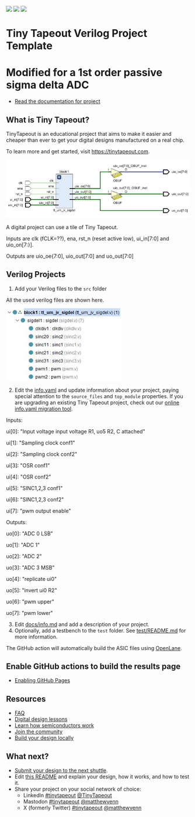 ![](../../workflows/gds/badge.svg) ![](../../workflows/docs/badge.svg) ![](../../workflows/test/badge.svg)

# Tiny Tapeout Verilog Project Template

# Modified for a 1st order passive sigma delta ADC

- [Read the documentation for project](docs/info.md)

## What is Tiny Tapeout?

TinyTapeout is an educational project that aims to make it easier and cheaper than ever to get your digital designs manufactured on a real chip.

To learn more and get started, visit https://tinytapeout.com.

![Tiny Tapeout Tile](docs/TinyTapeoutTile.jpg "Tiny Tapeout Tile")

A digital project can use a tile of Tiny Tapeout.

Inputs are clk (fCLK=??), ena, rst_n (reset active low), ui_in[7:0] and uio_on[7:}].

Outputs are uio_oe{7:0], uio_out[7:0] and uo_out[7:0]

## Verilog Projects

1. Add your Verilog files to the `src` folder

All the used verilog files are shown here.

![Sigma Delta Tree](docs/TTsigdelTree.jpg "Sigma Delta Tree")

2. Edit the [info.yaml](info.yaml) and update information about your project, paying special attention to the `source_files` and `top_module` properties. If you are upgrading an existing Tiny Tapeout project, check out our [online info.yaml migration tool](https://tinytapeout.github.io/tt-yaml-upgrade-tool/).

Inputs:

  ui[0]: "Input voltage input voltage R1, uo5 R2, C attached"

  ui[1]: "Sampling clock conf1"
  
  ui[2]: "Sampling clock conf2"
  
  ui[3]: "OSR conf1"
  
  ui[4]: "OSR conf2"
  
  ui[5]: "SINC1,2,3 conf1"
  
  ui[6]: "SINC1,2,3 conf2"
  
  ui[7]: "pwm output enable"


Outputs:

  uo[0]: "ADC 0 LSB"
 
  uo[1]: "ADC 1"
  
  uo[2]: "ADC 2"
  
  uo[3]: "ADC 3 MSB"
  
  uo[4]: "replicate ui0"
  
  uo[5]: "invert ui0 R2"
  
  uo[6]: "pwm upper"
  
  uo[7]: "pwm lower"
   
3. Edit [docs/info.md](docs/info.md) and add a description of your project.
4. Optionally, add a testbench to the `test` folder. See [test/README.md](test/README.md) for more information.

The GitHub action will automatically build the ASIC files using [OpenLane](https://www.zerotoasiccourse.com/terminology/openlane/).

## Enable GitHub actions to build the results page

- [Enabling GitHub Pages](https://tinytapeout.com/faq/#my-github-action-is-failing-on-the-pages-part)

## Resources

- [FAQ](https://tinytapeout.com/faq/)
- [Digital design lessons](https://tinytapeout.com/digital_design/)
- [Learn how semiconductors work](https://tinytapeout.com/siliwiz/)
- [Join the community](https://tinytapeout.com/discord)
- [Build your design locally](https://docs.google.com/document/d/1aUUZ1jthRpg4QURIIyzlOaPWlmQzr-jBn3wZipVUPt4)

## What next?

- [Submit your design to the next shuttle](https://app.tinytapeout.com/).
- Edit [this README](README.md) and explain your design, how it works, and how to test it.
- Share your project on your social network of choice:
  - LinkedIn [#tinytapeout](https://www.linkedin.com/search/results/content/?keywords=%23tinytapeout) [@TinyTapeout](https://www.linkedin.com/company/100708654/)
  - Mastodon [#tinytapeout](https://chaos.social/tags/tinytapeout) [@matthewvenn](https://chaos.social/@matthewvenn)
  - X (formerly Twitter) [#tinytapeout](https://twitter.com/hashtag/tinytapeout) [@matthewvenn](https://twitter.com/matthewvenn)
